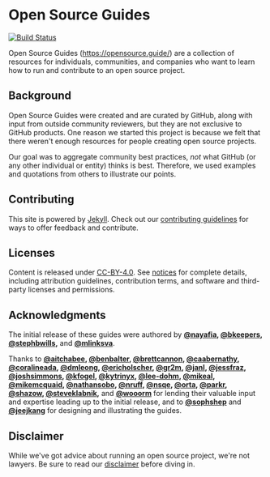 # Open Source Guides

[![Build Status](https://github.com/paion-data/opensource.guide/workflows/GitHub%20Actions%20CI/badge.svg)](https://github.com/paion-data/opensource.guide/actions)

Open Source Guides (https://opensource.guide/) are a collection of resources for individuals, communities, and companies who want to learn how to run and contribute to an open source project.

## Background
Open Source Guides were created and are curated by GitHub, along with input from outside community reviewers, but they are not exclusive to GitHub products. One reason we started this project is because we felt that there weren't enough resources for people creating open source projects.

Our goal was to aggregate community best practices, *not* what GitHub (or any other individual or entity) thinks is best. Therefore, we used examples and quotations from others to illustrate our points.

## Contributing

This site is powered by [Jekyll](https://jekyllrb.com/). Check out our [contributing guidelines](/CONTRIBUTING.md) for ways to offer feedback and contribute.

## Licenses

Content is released under [CC-BY-4.0](https://creativecommons.org/licenses/by/4.0/). See [notices](notices.md) for complete details, including attribution guidelines, contribution terms, and software and third-party licenses and permissions.

## Acknowledgments

The initial release of these guides were authored by **[@nayafia][1], [@bkeepers][2], [@stephbwills][3],** and **[@mlinksva][4]**.

Thanks to **[@aitchabee][5], [@benbalter][6], [@brettcannon][7], [@caabernathy][8], [@coralineada][9], [@dmleong][10], [@ericholscher][11], [@gr2m][12], [@janl][13], [@jessfraz][14], [@joshsimmons][15], [@kfogel][16], [@kytrinyx][17], [@lee-dohm][18], [@mikeal][19], [@mikemcquaid][20], [@nathansobo][21], [@nruff][22], [@nsqe][23], [@orta][24], [@parkr][25], [@shazow][26], [@steveklabnik][27],** and **[@wooorm][28]** for lending their valuable input and expertise leading up to the initial release, and to **[@sophshep][29]** and **[@jeejkang][30]** for designing and illustrating the guides.

## Disclaimer
While we've got advice about running an open source project, we're not lawyers. Be sure to read our [disclaimer](notices.md#legal-disclaimer) before diving in.

[1]:https://github.com/nayafia
[2]:https://github.com/bkeepers
[3]:https://github.com/stephbwills
[4]:https://github.com/mlinksva
[5]:https://github.com/aitchabee
[6]:https://github.com/benbalter
[7]:https://github.com/brettcannon
[8]:https://github.com/caabernathy
[9]:https://github.com/CoralineAda
[10]:https://github.com/dmleong
[11]:https://github.com/ericholscher
[12]:https://github.com/gr2m
[13]:https://github.com/janl
[14]:https://github.com/jessfraz
[15]:https://github.com/joshsimmons
[16]:https://github.com/kfogel
[17]:https://github.com/kytrinyx
[18]:https://github.com/lee-dohm
[19]:https://github.com/mikeal
[20]:https://github.com/MikeMcQuaid
[21]:https://github.com/nathansobo
[22]:https://github.com/nruff
[23]:https://github.com/nsqe
[24]:https://github.com/orta
[25]:https://github.com/parkr
[26]:https://github.com/shazow
[27]:https://github.com/steveklabnik
[28]:https://github.com/wooorm
[29]:https://github.com/sophshep
[30]:https://github.com/jeejkang
